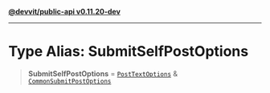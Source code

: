 [**@devvit/public-api v0.11.20-dev**](../../README.md)

---

# Type Alias: SubmitSelfPostOptions

> **SubmitSelfPostOptions** = [`PostTextOptions`](PostTextOptions.md) & [`CommonSubmitPostOptions`](CommonSubmitPostOptions.md)
